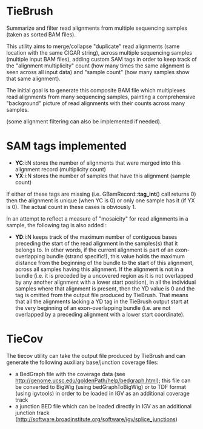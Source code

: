 # TieBrush
Summarize and filter read alignments from multiple sequencing samples (taken as sorted BAM files).

This utility aims to merge/collapse "duplicate" read alignments (same location with the same CIGAR string), across multiple sequencing samples (multiple input BAM files), adding custom SAM tags in order to keep track of the "alignment multiplicity" count (how many times the same alignment is seen across all input data) and "sample count" (how many samples show that same alignment).

The initial goal is to generate this composite BAM file which multiplexes read alignments from many sequencing samples, painting a comprehensive "background" picture of read alignments with their counts across many samples.

(some alignment filtering can also be implemented if needed).

# SAM tags implemented
* __YC__:i:N stores the number of alignments that were merged into this alignment record (multiplicity count)
* __YX__:i:N stores the number of samples that have this alignment (sample count)

If either of these tags are missing (i.e. GBamRecord::__tag_int__() call returns 0) then the alignment is unique (when YC is 0) or only one sample has it (if YX is 0). The actual count in these cases is obviously 1. 

In an attempt to reflect a measure of "mosaicity" for read alignments in a sample, the following tag is also added :

* __YD__:i:N keeps track of the maximum number of contiguous bases preceding the start of the read alignment in the samples(s) that it belongs to. In other words, if the current alignment is part of an exon-overlapping bundle (strand specific!), this value holds the maximum distance from the beginning of the bundle to the start of this alignment, across all samples having this alignment. If the alignment is not in a bundle (i.e. it is preceded by a uncovered region as it is not overlapped by any another alignment with a lower start position), in all the individual samples where that alignment is present, then the YD value is 0 and the tag is omitted from the output file produced by TieBrush. That means that all the alignments lacking a YD tag in the TieBrush output start at the very beginning of an exon-overlapping bundle (i.e. are not overlapped by a preceding alignment with a lower start coordinate).


# TieCov

The tiecov utility can take the output file produced by TieBrush and can generate the following auxiliary base/junction coverage files:
   * a BedGraph file with the coverage data (see http://genome.ucsc.edu/goldenPath/help/bedgraph.html); this file can be converted to BigWig (using bedGraphToBigWig) or to TDF format (using igvtools) in order to be loaded in IGV as an additional coverage track
   * a junction BED file which can be loaded directly in IGV as an additional junction track (http://software.broadinstitute.org/software/igv/splice_junctions)
